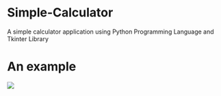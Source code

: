 # Simple-Calculator
A simple calculator application using Python Programming Language and Tkinter Library

# An example
![](https://drive.google.com/file/d/1a2fIxqZ_jsApyZIIISjeNqrIUKbkHNaa/view?usp=sharing)
